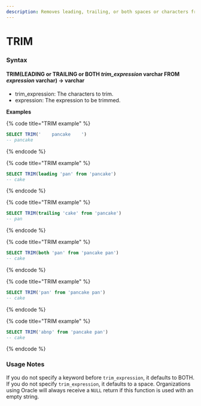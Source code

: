 ```yaml
---
description: Removes leading, trailing, or both spaces or characters from a string.
---
```


# TRIM

### Syntax <a href="#syntax" id="syntax"></a>

#### TRIM(LEADING or TRAILING or BOTH _trim\_expression_ varchar FROM _expression_ varchar) → varchar <a href="#trimleading-or-trailing-or-both-trim_expression-varchar-from-expression-varchar--varchar" id="trimleading-or-trailing-or-both-trim_expression-varchar-from-expression-varchar--varchar"></a>

* trim\_expression: The characters to trim.
* expression: The expression to be trimmed.

**Examples**

{% code title="TRIM example" %}
```sql
SELECT TRIM('    pancake    ')
-- pancake
```
{% endcode %}

{% code title="TRIM example" %}
```sql
SELECT TRIM(leading 'pan' from 'pancake')
-- cake
```
{% endcode %}

{% code title="TRIM example" %}
```sql
SELECT TRIM(trailing 'cake' from 'pancake')
-- pan
```
{% endcode %}

{% code title="TRIM example" %}
```sql
SELECT TRIM(both 'pan' from 'pancake pan')
-- cake
```
{% endcode %}

{% code title="TRIM example" %}
```sql
SELECT TRIM('pan' from 'pancake pan')
-- cake
```
{% endcode %}

{% code title="TRIM example" %}
```sql
SELECT TRIM('abnp' from 'pancake pan')
-- cake
```
{% endcode %}

### Usage Notes <a href="#usage-notes" id="usage-notes"></a>

If you do not specify a keyword before `trim_expression`, it defaults to BOTH. If you do not specify `trim_expression`, it defaults to a space. Organizations using Oracle will always receive a `NULL` return if this function is used with an empty string.
